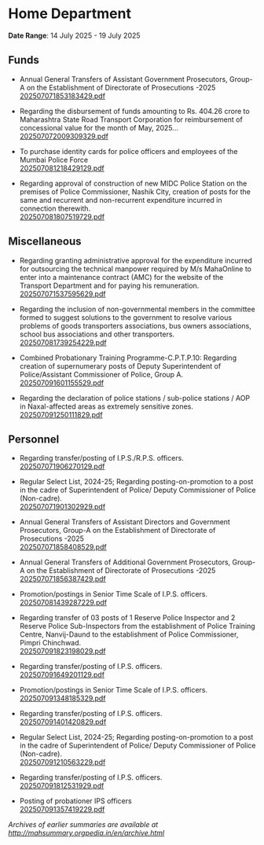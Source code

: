 # Home Department

**Date Range**: 14 July 2025 - 19 July 2025


## Funds
- Annual General Transfers of Assistant Government Prosecutors, Group-A on the Establishment of Directorate of Prosecutions -2025\
  [202507071853183429.pdf](https://gr.maharashtra.gov.in/Site/Upload/Government%20Resolutions/English/202507071853183429.pdf)

- Regarding the disbursement of funds amounting to Rs. 404.26 crore to Maharashtra State Road Transport Corporation for reimbursement of concessional value for the month of May, 2025...\
  [202507072009309329.pdf](https://gr.maharashtra.gov.in/Site/Upload/Government%20Resolutions/English/202507072009309329.pdf)

- To purchase identity cards for police officers and employees of the Mumbai Police Force\
  [202507081218429129.pdf](https://gr.maharashtra.gov.in/Site/Upload/Government%20Resolutions/English/202507081218429129.pdf)

- Regarding approval of construction of new MIDC Police Station on the premises of Police Commissioner, Nashik City, creation of posts for the same and recurrent and non-recurrent expenditure incurred in connection therewith.\
  [202507081807519729.pdf](https://gr.maharashtra.gov.in/Site/Upload/Government%20Resolutions/English/202507081807519729.pdf)

## Miscellaneous
- Regarding granting administrative approval for the expenditure incurred for outsourcing the technical manpower required by M/s MahaOnline to enter into a maintenance contract (AMC) for the website of the Transport Department and for paying his remuneration.\
  [202507071537595629.pdf](https://gr.maharashtra.gov.in/Site/Upload/Government%20Resolutions/English/202507071537595629...pdf)

- Regarding the inclusion of non-governmental members in the committee formed to suggest solutions to the government to resolve various problems of goods transporters associations, bus owners associations, school bus associations and other transporters.\
  [202507081739254229.pdf](https://gr.maharashtra.gov.in/Site/Upload/Government%20Resolutions/English/202507081739254229.pdf)

- Combined Probationary Training Programme-C.P.T.P.10: Regarding creation of supernumerary posts of Deputy Superintendent of Police/Assistant Commissioner of Police, Group A.\
  [202507091601155529.pdf](https://gr.maharashtra.gov.in/Site/Upload/Government%20Resolutions/English/202507091601155529.pdf)

- Regarding the declaration of police stations / sub-police stations / AOP in Naxal-affected areas as extremely sensitive zones.\
  [202507091250111829.pdf](https://gr.maharashtra.gov.in/Site/Upload/Government%20Resolutions/English/202507091250111829.pdf)

## Personnel
- Regarding transfer/posting of I.P.S./R.P.S. officers.\
  [202507071906270129.pdf](https://gr.maharashtra.gov.in/Site/Upload/Government%20Resolutions/English/202507071906270129.pdf)

- Regular Select List, 2024-25; Regarding posting-on-promotion to a post in the cadre of Superintendent of Police/ Deputy Commissioner of Police (Non-cadre).\
  [202507071901302929.pdf](https://gr.maharashtra.gov.in/Site/Upload/Government%20Resolutions/English/202507071901302929.pdf)

- Annual General Transfers of Assistant Directors and Government Prosecutors, Group-A on the Establishment of Directorate of Prosecutions -2025\
  [202507071858408529.pdf](https://gr.maharashtra.gov.in/Site/Upload/Government%20Resolutions/English/202507071858408529.pdf)

- Annual General Transfers of Additional Government Prosecutors, Group-A on the Establishment of Directorate of Prosecutions -2025\
  [202507071856387429.pdf](https://gr.maharashtra.gov.in/Site/Upload/Government%20Resolutions/English/202507071856387429.pdf)

- Promotion/postings in Senior Time Scale of I.P.S. officers.\
  [202507081439287229.pdf](https://gr.maharashtra.gov.in/Site/Upload/Government%20Resolutions/English/202507081439287229.pdf)

- Regarding transfer of 03 posts of 1 Reserve Police Inspector and 2 Reserve Police Sub-Inspectors from the establishment of Police Training Centre, Nanvij-Daund to the establishment of Police Commissioner, Pimpri Chinchwad.\
  [202507091823198029.pdf](https://gr.maharashtra.gov.in/Site/Upload/Government%20Resolutions/English/202507091823198029.pdf)

- Regarding transfer/posting of I.P.S. officers.\
  [202507091649201129.pdf](https://gr.maharashtra.gov.in/Site/Upload/Government%20Resolutions/English/202507091649201129.pdf)

- Promotion/postings in Senior Time Scale of I.P.S. officers.\
  [202507091348185329.pdf](https://gr.maharashtra.gov.in/Site/Upload/Government%20Resolutions/English/202507091348185329.pdf)

- Regarding transfer/posting of I.P.S. officers.\
  [202507091401420829.pdf](https://gr.maharashtra.gov.in/Site/Upload/Government%20Resolutions/English/202507091401420829.pdf)

- Regular Select List, 2024-25; Regarding posting-on-promotion to a post in the cadre of Superintendent of Police/ Deputy Commissioner of Police (Non-cadre).\
  [202507091210563229.pdf](https://gr.maharashtra.gov.in/Site/Upload/Government%20Resolutions/English/202507091210563229.pdf)

- Regarding transfer/posting of I.P.S. officers.\
  [202507091812531929.pdf](https://gr.maharashtra.gov.in/Site/Upload/Government%20Resolutions/English/202507091812531929.pdf)

- Posting of probationer IPS officers\
  [202507091357419229.pdf](https://gr.maharashtra.gov.in/Site/Upload/Government%20Resolutions/English/202507091357419229......pdf)


*Archives of earlier summaries are available at http://mahsummary.orgpedia.in/en/archive.html*